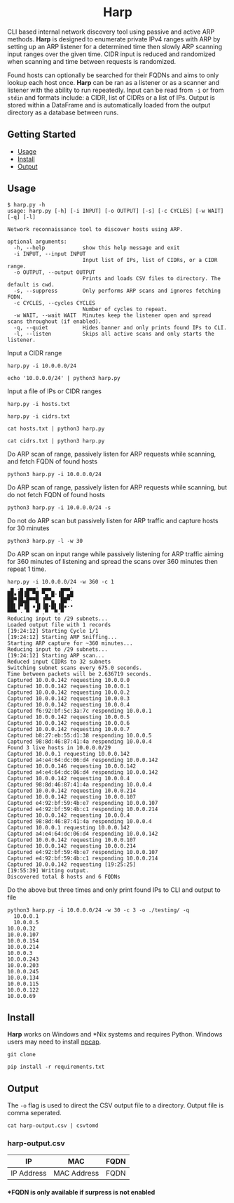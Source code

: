 <h1 align="center">
 Harp
 </h1>

  CLI based internal network discovery tool using passive and active ARP methods. **Harp** is designed to enumerate private IPv4 ranges with ARP by setting up an ARP listener for a determined time then slowly ARP scanning input ranges over the given time. CIDR input is reduced and randomized when scanning and time between requests is randomized. 

  Found hosts can optionally be searched for their FQDNs and aims to only lookup each host once. **Harp** can be ran as a listener or as a scanner and listener with the ability to run repeatedly. Input can be read from `-i` or from `stdin` and formats include: a CIDR, list of CIDRs or a list of IPs. Output is stored within a DataFrame and is automatically loaded from the output directory as a database between runs. 

  ## Getting Started

- [Usage](#usage)
- [Install](#install)
- [Output](#output)

## Usage

```
$ harp.py -h
usage: harp.py [-h] [-i INPUT] [-o OUTPUT] [-s] [-c CYCLES] [-w WAIT] [-q] [-l]

Network reconnaissance tool to discover hosts using ARP.

optional arguments:
  -h, --help            show this help message and exit
  -i INPUT, --input INPUT
                        Input list of IPs, list of CIDRs, or a CIDR range.
  -o OUTPUT, --output OUTPUT
                        Prints and loads CSV files to directory. The default is cwd.
  -s, --suppress        Only performs ARP scans and ignores fetching FQDN.
  -c CYCLES, --cycles CYCLES
                        Number of cycles to repeat.
  -w WAIT, --wait WAIT  Minutes keep the listener open and spread scans throughout (if enabled).
  -q, --quiet           Hides banner and only prints found IPs to CLI.
  -l, --listen          Skips all active scans and only starts the listener.
```

Input a CIDR range
```
harp.py -i 10.0.0.0/24

echo '10.0.0.0/24' | python3 harp.py
```

Input a file of IPs or CIDR ranges
```
harp.py -i hosts.txt

harp.py -i cidrs.txt

cat hosts.txt | python3 harp.py

cat cidrs.txt | python3 harp.py
```


Do ARP scan of range, passively listen for ARP requests while scanning, and fetch FQDN of found hosts
```
python3 harp.py -i 10.0.0.0/24
```
Do ARP scan of range, passively listen for ARP requests while scanning, but do not fetch FQDN of found hosts
```
python3 harp.py -i 10.0.0.0/24 -s
```
Do not do ARP scan but passively listen for ARP traffic and capture hosts for 30 minutes
```
python3 harp.py -l -w 30
```
Do ARP scan on input range while passively listening for ARP traffic aiming for 360 minutes of listening and spread the scans over 360 minutes then repeat 1 time.
```
harp.py -i 10.0.0.0/24 -w 360 -c 1
 ▄ .▄ ▄▄▄· ▄▄▄   ▄▄▄·
██▪▐█▐█ ▀█ ▀▄ █·▐█ ▄█
██▀▐█▄█▀▀█ ▐▀▀▄  ██▀·
██▌▐▀▐█ ▪▐▌▐█•█▌▐█▪·•
▀▀▀ · ▀  ▀ .▀  ▀.▀
Reducing input to /29 subnets...
Loaded output file with 1 records
[19:24:12] Starting Cycle 1/1
[19:24:12] Starting ARP Sniffing...
Starting ARP capture for ~360 minutes...
Reducing input to /29 subnets...
[19:24:12] Starting ARP scan...
Reduced input CIDRs to 32 subnets
Switching subnet scans every 675.0 seconds.
Time between packets will be 2.636719 seconds.
Captured 10.0.0.142 requesting 10.0.0.0
Captured 10.0.0.142 requesting 10.0.0.1
Captured 10.0.0.142 requesting 10.0.0.2
Captured 10.0.0.142 requesting 10.0.0.3
Captured 10.0.0.142 requesting 10.0.0.4
Captured f6:92:bf:5c:3a:7c responding 10.0.0.1
Captured 10.0.0.142 requesting 10.0.0.5
Captured 10.0.0.142 requesting 10.0.0.6
Captured 10.0.0.142 requesting 10.0.0.7
Captured b8:27:eb:55:d1:38 responding 10.0.0.5
Captured 98:8d:46:87:41:4a responding 10.0.0.4
Found 3 live hosts in 10.0.0.0/29
Captured 10.0.0.1 requesting 10.0.0.142
Captured a4:e4:64:dc:06:d4 responding 10.0.0.142
Captured 10.0.0.146 requesting 10.0.0.142
Captured a4:e4:64:dc:06:d4 responding 10.0.0.142
Captured 10.0.0.142 requesting 10.0.0.4
Captured 98:8d:46:87:41:4a responding 10.0.0.4
Captured 10.0.0.142 requesting 10.0.0.214
Captured 10.0.0.142 requesting 10.0.0.107
Captured e4:92:bf:59:4b:e7 responding 10.0.0.107
Captured e4:92:bf:59:4b:c1 responding 10.0.0.214
Captured 10.0.0.142 requesting 10.0.0.4
Captured 98:8d:46:87:41:4a responding 10.0.0.4
Captured 10.0.0.1 requesting 10.0.0.142
Captured a4:e4:64:dc:06:d4 responding 10.0.0.142
Captured 10.0.0.142 requesting 10.0.0.107
Captured 10.0.0.142 requesting 10.0.0.214
Captured e4:92:bf:59:4b:e7 responding 10.0.0.107
Captured e4:92:bf:59:4b:c1 responding 10.0.0.214
Captured 10.0.0.142 requesting [19:25:25]
[19:55:39] Writing output.
Discovered total 8 hosts and 6 FQDNs
```
Do the above but three times and only print found IPs to CLI and output to file
```
python3 harp.py -i 10.0.0.0/24 -w 30 -c 3 -o ./testing/ -q
  10.0.0.1
  10.0.0.5
10.0.0.32
10.0.0.107
10.0.0.154
10.0.0.214
10.0.0.3
10.0.0.243
10.0.0.203
10.0.0.245
10.0.0.134
10.0.0.115
10.0.0.122
10.0.0.69
```


## Install

**Harp** works on Windows and *Nix systems and requires Python. Windows users may need to install [npcap](https://npcap.org/).


```
git clone 
```

```
pip install -r requirements.txt
```

## Output

The `-o` flag is used to direct the CSV output file to a directory. Output file is comma seperated.

```
cat harp-output.csv | csvtomd
```

### harp-output.csv

|IP|MAC|FQDN|
 |---|---|--|
|IP Address|MAC Address|FQDN|

#### *FQDN is only available if surpress is not enabled
